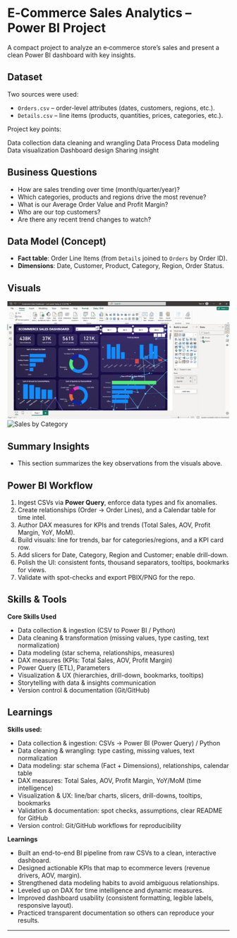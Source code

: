 # E‑Commerce Sales Analytics – Power BI Project

A compact project to analyze an e‑commerce store’s sales and present a clean Power BI dashboard with key insights.  

## Dataset
Two sources were used:
- `Orders.csv` – order-level attributes (dates, customers, regions, etc.).
- `Details.csv` – line items (products, quantities, prices, categories, etc.).

Project key points:

Data collection
data cleaning and wrangling
Data Process
Data modeling
Data visualization
Dashboard design
Sharing insight

## Business Questions
- How are sales trending over time (month/quarter/year)?
- Which categories, products and regions drive the most revenue?
- What is our Average Order Value and Profit Margin?
- Who are our top customers?
- Are there any recent trend changes to watch?

## Data Model (Concept)
- **Fact table**: Order Line Items (from `Details` joined to `Orders` by Order ID).
- **Dimensions**: Date, Customer, Product, Category, Region, Order Status.

## Visuals
![Sales by Category](Assets/ECOMMERCE_SALES_DASHBOARD.png)
![Sales by Category](ecomm_report_assets/sales_by_category.png)
## Summary Insights
- This section summarizes the key observations from the visuals above.

## Power BI Workflow
1. Ingest CSVs via **Power Query**, enforce data types and fix anomalies.
2. Create relationships (Order → Order Lines), and a Calendar table for time intel.
3. Author DAX measures for KPIs and trends (Total Sales, AOV, Profit Margin, YoY, MoM).
4. Build visuals: line for trends, bar for categories/regions, and a KPI card row.
5. Add slicers for Date, Category, Region and Customer; enable drill-down.
6. Polish the UI: consistent fonts, thousand separators, tooltips, bookmarks for views.
7. Validate with spot-checks and export PBIX/PNG for the repo.

## Skills & Tools

**Core Skills Used**
- Data collection & ingestion (CSV to Power BI / Python)
- Data cleaning & transformation (missing values, type casting, text normalization)
- Data modeling (star schema, relationships, measures)
- DAX measures (KPIs: Total Sales, AOV, Profit Margin)
- Power Query (ETL), Parameters
- Visualization & UX (hierarchies, drill-down, bookmarks, tooltips)
- Storytelling with data & insights communication
- Version control & documentation (Git/GitHub)

## Learnings

**Skills used:**
- Data collection & ingestion: CSVs → Power BI (Power Query) / Python
- Data cleaning & wrangling: type casting, missing values, text normalization
- Data modeling: star schema (Fact + Dimensions), relationships, calendar table
- DAX measures: Total Sales, AOV, Profit Margin, YoY/MoM (time intelligence)
- Visualization & UX: line/bar charts, slicers, drill-downs, tooltips, bookmarks
- Validation & documentation: spot checks, assumptions, clear README for GitHub
- Version control: Git/GitHub workflows for reproducibility

**Learnings**
- Built an end-to-end BI pipeline from raw CSVs to a clean, interactive dashboard.
- Designed actionable KPIs that map to ecommerce levers (revenue drivers, AOV, margin).
- Strengthened data modeling habits to avoid ambiguous relationships.
- Leveled up on DAX for time intelligence and dynamic measures.
- Improved dashboard usability (consistent formatting, legible labels, responsive layout).
- Practiced transparent documentation so others can reproduce your results.

---

